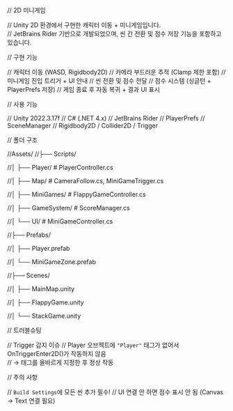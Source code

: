 // 2D 미니게임

// Unity 2D 환경에서 구현한 캐릭터 이동 + 미니게임입니다.  
// JetBrains Rider 기반으로 개발되었으며, 씬 간 전환 및 점수 저장 기능을 포함하고 있습니다.


// 구현 기능

// 캐릭터 이동 (WASD, Rigidbody2D)
// 카메라 부드러운 추적 (Clamp 제한 포함)
// 미니게임 진입 트리거 + UI 안내
// 씬 전환 및 점수 전달
// 점수 시스템 (싱글턴 + PlayerPrefs 저장)
// 게임 종료 후 자동 복귀 + 결과 UI 표시


// 사용 기능

// Unity 2022.3.17f
// C# (.NET 4.x)
// JetBrains Rider
// PlayerPrefs
// SceneManager
// Rigidbody2D / Collider2D / Trigger


// 폴더 구조

//Assets/
//├── Scripts/

//│ ├── Player/ # PlayerController.cs

//│ ├── Map/ # CameraFollow.cs, MiniGameTrigger.cs

//│ ├── MiniGames/ # FlappyGameController.cs

//│ ├── GameSystem/ # ScoreManager.cs

//│ └── UI/ # MiniGameController.cs

//├── Prefabs/

//│ ├── Player.prefab

//│ └── MiniGameZone.prefab

//├── Scenes/

//│ ├── MainMap.unity

//│ ├── FlappyGame.unity

//│ └── StackGame.unity



// 트러블슈팅

// Trigger 감지 이슈
 // Player 오브젝트에 `"Player"` 태그가 없어서 OnTriggerEnter2D()가 작동하지 않음  
 // → 태그를 올바르게 지정한 후 정상 작동


// 주의 사항

// `Build Settings`에 모든 씬 추가 필수!
// UI 연결 안 하면 점수 표시 안 됨 (Canvas → Text 연결 필요)
